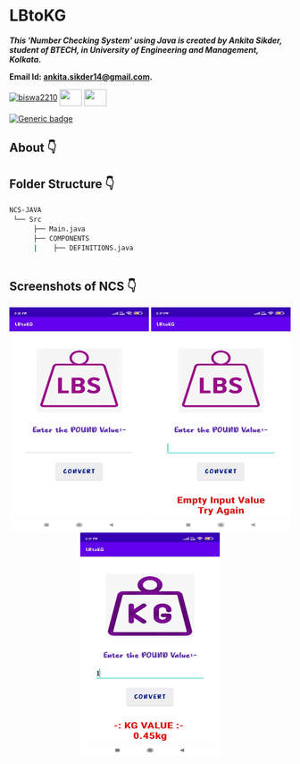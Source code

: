 # LBtoKG

***This 'Number Checking System' using Java is created by Ankita Sikder, student of BTECH, in University of Engineering and Management, Kolkata.***

**Email Id: ankita.sikder14@gmail.com.** 

<p align="left">
<a href="https://facebook.com/ankita.sikder.104" target="blank"><img align="center" src="https://cdn.jsdelivr.net/npm/simple-icons@3.0.1/icons/facebook.svg" alt="biswa2210" height="30" width="40" /></a>
<a href="https://instagram.com/ankita.sikder14" target="blank"><img align="center" src="https://cdn.jsdelivr.net/npm/simple-icons@3.0.1/icons/instagram.svg" alt="" height="30" width="40" /></a>
<a href="https://github.com/ankitasikder" target="blank"><img align="center" src="https://cdn.jsdelivr.net/npm/simple-icons@3.0.1/icons/github.svg" alt="" height="30" width="40" /></a>
</p>

[![Generic badge](https://img.shields.io/badge/java%20-programming-brightgreen)](https://shields.io/) 

## About :point_down: 

<div align="justified">
  

  
</div>
 
## Folder Structure :point_down:

```bash
NCS-JAVA
 └── Src
      ├── Main.java
      ├── COMPONENTS
      |    ├── DEFINITIONS.java



```                                  

## Screenshots of NCS :point_down: 

<div align="center">
 
<a href="pics/lb1.jpeg"><img src="pics/lb1.jpeg" width="250" height= "400"></a> <a href="pics/lb2.jpeg"><img src="pics/lb2.jpeg" width="250" height= "400"></a> <a href="pics/lb3.jpeg"><img src="pics/lb3.jpeg" width="250" height= "400"></a>



</div>


